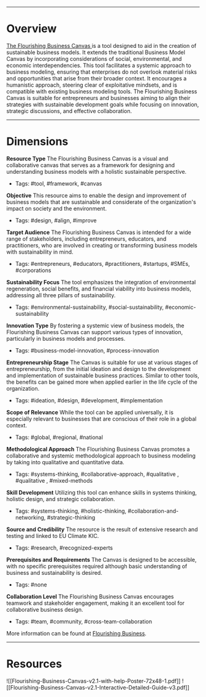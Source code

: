 ___
# Overview
[The Flourishing Business Canvas ](https://flourishingbusiness.org/)is a tool designed to aid in the creation of sustainable business models. It extends the traditional Business Model Canvas by incorporating considerations of social, environmental, and economic interdependencies. This tool facilitates a systemic approach to business modeling, ensuring that enterprises do not overlook material risks and opportunities that arise from their broader context. It encourages a humanistic approach, steering clear of exploitative mindsets, and is compatible with existing business modeling tools. The Flourishing Business Canvas is suitable for entrepreneurs and businesses aiming to align their strategies with sustainable development goals while focusing on innovation, strategic discussions, and effective collaboration.

___
# Dimensions

**Resource Type**
The Flourishing Business Canvas is a visual and collaborative canvas that serves as a framework for designing and understanding business models with a holistic sustainable perspective.
- Tags: #tool, #framework, #canvas

**Objective**
This resource aims to enable the design and improvement of business models that are sustainable and considerate of the organization's impact on society and the environment.
- Tags: #design, #align, #improve

**Target Audience**
The Flourishing Business Canvas is intended for a wide range of stakeholders, including entrepreneurs, educators, and practitioners, who are involved in creating or transforming business models with sustainability in mind.
- Tags: #entrepreneurs, #educators, #practitioners, #startups, #SMEs, #corporations

**Sustainability Focus**
The tool emphasizes the integration of environmental regeneration, social benefits, and financial viability into business models, addressing all three pillars of sustainability.
- Tags: #environmental-sustainability, #social-sustainability, #economic-sustainability

**Innovation Type**
By fostering a systemic view of business models, the Flourishing Business Canvas can support various types of innovation, particularly in business models and processes.
- Tags: #business-model-innovation, #process-innovation

**Entrepreneurship Stage**
The Canvas is suitable for use at various stages of entrepreneurship, from the initial ideation and design to the development and implementation of sustainable business practices. Similar to other tools, the benefits can be gained more when applied earlier in the life cycle of the organization.
- Tags: #ideation, #design, #development, #implementation

**Scope of Relevance**
While the tool can be applied universally, it is especially relevant to businesses that are conscious of their role in a global context.
- Tags: #global, #regional, #national

**Methodological Approach**
The Flourishing Business Canvas promotes a collaborative and systemic methodological approach to business modeling by taking into qualitative and quantitative data.
- Tags: #systems-thinking, #collaborative-approach, #qualitative , #qualitative , #mixed-methods 

**Skill Development**
Utilizing this tool can enhance skills in systems thinking, holistic design, and strategic collaboration.
- Tags: #systems-thinking, #holistic-thinking, #collaboration-and-networking, #strategic-thinking

**Source and Credibility**
The resource is the result of extensive research and testing and linked to EU Climate KIC.
- Tags: #research, #recognized-experts

**Prerequisites and Requirements**
The Canvas is designed to be accessible, with no specific prerequisites required although basic understanding of business and sustainability is desired.
- Tags: #none

**Collaboration Level**
The Flourishing Business Canvas encourages teamwork and stakeholder engagement, making it an excellent tool for collaborative business design.
- Tags: #team, #community, #cross-team-collaboration 

More information can be found at [Flourishing Business](https://flourishingbusiness.org/download-flourishing-business-canvas/).

___
# Resources
![[Flourishing-Business-Canvas-v2.1-with-help-Poster-72x48-1.pdf]]
![[Flourishing-Business-Canvas-v2.1-Interactive-Detailed-Guide-v3.pdf]]


